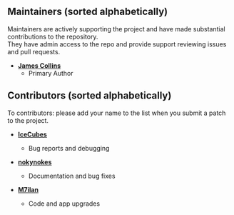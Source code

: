 ## Maintainers (sorted alphabetically)

Maintainers are actively supporting the project and have made substantial contributions to the repository.<br>
They have admin access to the repo and provide support reviewing issues and pull requests.

- **[James Collins](https://github.com/jbccollins)**
  - Primary Author

## Contributors (sorted alphabetically)

To contributors: please add your name to the list when you submit a patch to the project.

- **[IceCubes](https://github.com/IceCubesYo)**

  - Bug reports and debugging

- **[nokynokes](https://github.com/nokynokes)**

  - Documentation and bug fixes

- **[M7ilan](https://github.com/M7ilan)**
  - Code and app upgrades
